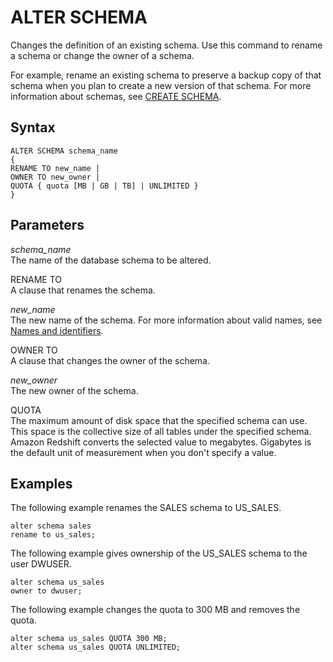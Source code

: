 # ALTER SCHEMA<a name="r_ALTER_SCHEMA"></a>

Changes the definition of an existing schema\. Use this command to rename a schema or change the owner of a schema\. 

For example, rename an existing schema to preserve a backup copy of that schema when you plan to create a new version of that schema\. For more information about schemas, see [CREATE SCHEMA](r_CREATE_SCHEMA.md)\. 

## Syntax<a name="r_ALTER_SCHEMA-synopsis"></a>

```
ALTER SCHEMA schema_name
{
RENAME TO new_name |
OWNER TO new_owner |
QUOTA { quota [MB | GB | TB] | UNLIMITED }
}
```

## Parameters<a name="r_ALTER_SCHEMA-parameters"></a>

 *schema\_name*   
The name of the database schema to be altered\. 

RENAME TO   
A clause that renames the schema\. 

 *new\_name*   
The new name of the schema\. For more information about valid names, see [Names and identifiers](r_names.md)\. 

OWNER TO   
A clause that changes the owner of the schema\. 

 *new\_owner*   
The new owner of the schema\. 

QUOTA   
The maximum amount of disk space that the specified schema can use\. This space is the collective size of all tables under the specified schema\. Amazon Redshift converts the selected value to megabytes\. Gigabytes is the default unit of measurement when you don't specify a value\. 

## Examples<a name="r_ALTER_SCHEMA-examples"></a>

The following example renames the SALES schema to US\_SALES\.

```
alter schema sales
rename to us_sales;
```

The following example gives ownership of the US\_SALES schema to the user DWUSER\.

```
alter schema us_sales
owner to dwuser;
```

The following example changes the quota to 300 MB and removes the quota\.

```
alter schema us_sales QUOTA 300 MB;
alter schema us_sales QUOTA UNLIMITED;
```